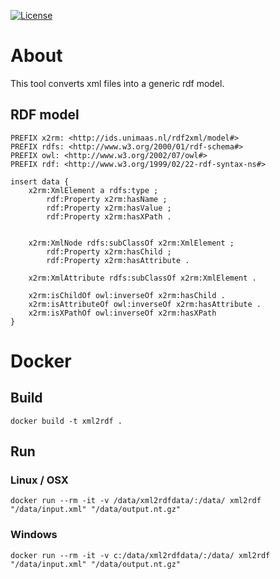 [![License](https://img.shields.io/badge/license-MIT-blue.svg)](https://opensource.org/licenses/MIT)


# About
This tool converts xml files into a generic rdf model.
## RDF model
```
PREFIX x2rm: <http://ids.unimaas.nl/rdf2xml/model#>
PREFIX rdfs: <http://www.w3.org/2000/01/rdf-schema#>
PREFIX owl: <http://www.w3.org/2002/07/owl#>
PREFIX rdf: <http://www.w3.org/1999/02/22-rdf-syntax-ns#>

insert data {
    x2rm:XmlElement a rdfs:type ;
        rdf:Property x2rm:hasName ;
        rdf:Property x2rm:hasValue ;
		rdf:Property x2rm:hasXPath .
		
    
    x2rm:XmlNode rdfs:subClassOf x2rm:XmlElement ;
        rdf:Property x2rm:hasChild ;
        rdf:Property x2rm:hasAttribute .
    
    x2rm:XmlAttribute rdfs:subClassOf x2rm:XmlElement .
    
    x2rm:isChildOf owl:inverseOf x2rm:hasChild .
    x2rm:isAttributeOf owl:inverseOf x2rm:hasAttribute .
	x2rm:isXPathOf owl:inverseOf x2rm:hasXPath
}
```
# Docker
## Build
```
docker build -t xml2rdf .
```
## Run

### Linux / OSX
```
docker run --rm -it -v /data/xml2rdfdata/:/data/ xml2rdf "/data/input.xml" "/data/output.nt.gz"
```
### Windows
```
docker run --rm -it -v c:/data/xml2rdfdata/:/data/ xml2rdf "/data/input.xml" "/data/output.nt.gz"
```
